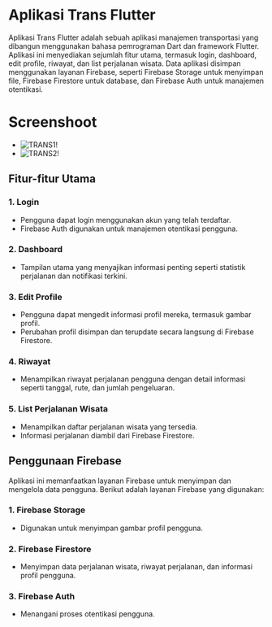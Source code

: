 # Aplikasi Trans Flutter

Aplikasi Trans Flutter adalah sebuah aplikasi manajemen transportasi yang dibangun menggunakan bahasa pemrograman Dart dan framework Flutter. Aplikasi ini menyediakan sejumlah fitur utama, termasuk login, dashboard, edit profile, riwayat, dan list perjalanan wisata. Data aplikasi disimpan menggunakan layanan Firebase, seperti Firebase Storage untuk menyimpan file, Firebase Firestore untuk database, dan Firebase Auth untuk manajemen otentikasi.

# Screenshoot

- ![TRANS1!](assets/screenshot/ss_1.jpg)
- ![TRANS2!](assets/screenshot/ss_2.jpg)

## Fitur-fitur Utama

### 1. Login
- Pengguna dapat login menggunakan akun yang telah terdaftar.
- Firebase Auth digunakan untuk manajemen otentikasi pengguna.

### 2. Dashboard
- Tampilan utama yang menyajikan informasi penting seperti statistik perjalanan dan notifikasi terkini.

### 3. Edit Profile
- Pengguna dapat mengedit informasi profil mereka, termasuk gambar profil.
- Perubahan profil disimpan dan terupdate secara langsung di Firebase Firestore.

### 4. Riwayat
- Menampilkan riwayat perjalanan pengguna dengan detail informasi seperti tanggal, rute, dan jumlah pengeluaran.

### 5. List Perjalanan Wisata
- Menampilkan daftar perjalanan wisata yang tersedia.
- Informasi perjalanan diambil dari Firebase Firestore.

## Penggunaan Firebase

Aplikasi ini memanfaatkan layanan Firebase untuk menyimpan dan mengelola data pengguna. Berikut adalah layanan Firebase yang digunakan:

### 1. Firebase Storage
- Digunakan untuk menyimpan gambar profil pengguna.

### 2. Firebase Firestore
- Menyimpan data perjalanan wisata, riwayat perjalanan, dan informasi profil pengguna.

### 3. Firebase Auth
- Menangani proses otentikasi pengguna.